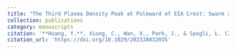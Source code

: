 ```yaml
---
title: "The Third Plasma Density Peak at Poleward of EIA Crest: Swarm and ICON Observations"
collection: publications
category: manuscripts
citation: '**Huang, Y.**, Xiong, C., Wan, X., Park, J., & Spogli, L. (2024). The Third Plasma Density Peak at Poleward of EIA Crest: Swarm and ICON Observations. Journal of Geophysical Research: Space Physics, 129(4), e2023JA032035. https://doi.org/10.1029/2023JA032035'
citation_url: 'https://doi.org/10.1029/2023JA032035'
---
```



